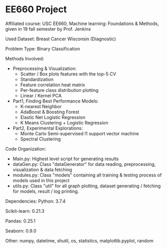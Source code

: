 # EE660 Project
Affiliated course: USC EE660, Machine learning: Foundations & Methods, given in 19 fall semester by Prof. Jenkins

Used Dataset: Breast Cancer Wisconsin (Diagnostic)

Problem Type: Binary Classification

Methods Involved:
  - Preprocessing & Visualization:
    - Scatter / Box plots features with the top-5 CV
    - Standardization
    - Feature correlation heat matrix
    - Per-feature class distribution plotting
    - Linear / Kernel PCA
  - Part1, Finding Best Performance Models:
    - K-nearest Neighbor
    - AdaBoost & Boosting Forest
    - Elastic Net Logistic Regression
    - K Means Clustering + Logistic Regression
  - Part2, Experimental Explorations:
    - Monte Carlo Semi-supervised l1 support vector machine
    - Spectral Clustering

Code Organization:
  - Main.py:      Highest level script for generating results
  - dataGen.py:   Class "dataGenerator" for data reading, preprocessing, visualization & data fetching
  - modules.py:   Class "models" containing all training & testing process of models used in this project
  - utils.py:     Class "util" for all graph plotting, dataset generating / fetching for models, result / log printing.

Dependencies:
  Python:         3.7.4
  
  Scikit-learn:   0.21.3
  
  Pandas:         0.25.1
  
  Seaborn:        0.9.0
  
  Other:          numpy, datetime, shutil, os, statistics, matplotlib.pyplot, random
